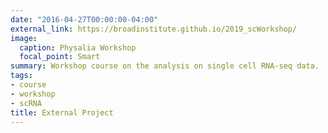 ```yaml
---
date: "2016-04-27T00:00:00-04:00"
external_link: https://broadinstitute.github.io/2019_scWorkshop/
image:
  caption: Physalia Workshop
  focal_point: Smart
summary: Workshop course on the analysis on single cell RNA-seq data.
tags:
- course
- workshop
- scRNA
title: External Project
---
```

